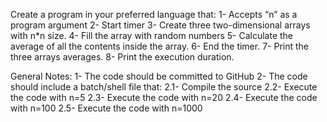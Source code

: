 Create a program in your preferred language that:
1- Accepts “n” as a program argument
2- Start timer
3- Create three two-dimensional arrays with n*n size.
4- Fill the array with random numbers 
5- Calculate the average of all the contents inside the array. 
6- End the timer.
7- Print the three arrays averages.
8- Print the execution duration.

General Notes:
1- The code should be committed to GitHub 
2- The code should include  a batch/shell file that:
	2.1- Compile the source
	2.2- Execute the code with n=5
	2.3- Execute the code with n=20
	2.4- Execute the code with n=100
	2.5- Execute the code with n=1000




